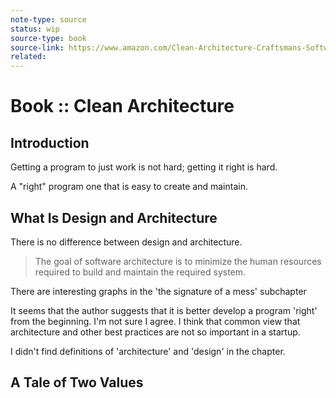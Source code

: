 ```yaml
---
note-type: source
status: wip
source-type: book
source-link: https://www.amazon.com/Clean-Architecture-Craftsmans-Software-Structure/dp/0134494164
related:
---
```


# Book :: Clean Architecture

## Introduction

Getting a program to just work is not hard; getting it right is hard.

A "right" program one that is easy to create and maintain.

## What Is Design and Architecture

There is no difference between design and architecture.

> The goal of software architecture is to minimize the human resources required
> to build and maintain the required system.

There are interesting graphs in the 'the signature of a mess' subchapter

It seems that the author suggests that it is better develop a program 'right'
from the beginning. I'm not sure I agree. I think that common view that
architecture and other best practices are not so important in a startup.

I didn't find definitions of 'architecture' and 'design' in the chapter.

## A Tale of Two Values
